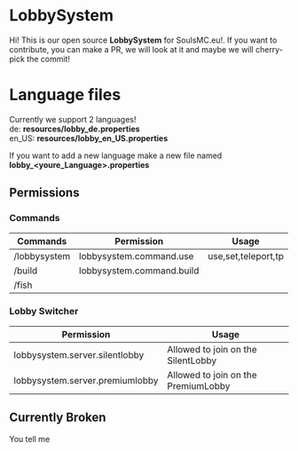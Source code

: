 # LobbySystem

Hi! This is our open source **LobbySystem** for SoulsMC.eu!. If you want to contribute, you can make a PR, we will look at it and maybe we will cherry-pick the commit!

# Language files

Currently we support 2 languages!  
de:  **resources/lobby_de.properties**  
en_US: **resources/lobby_en_US.properties**

If you want to add a new language make a new file named **lobby_<youre_Language>.properties**

## Permissions


### Commands

| Commands     | Permission                | Usage               |
|--------------|---------------------------|---------------------|
| /lobbysystem | lobbysystem.command.use   | use,set,teleport,tp |
| /build       | lobbysystem.command.build |                     |
| /fish        |                           |                     |

### Lobby Switcher

| Permission                       | Usage                                |
|----------------------------------|--------------------------------------|
| lobbysystem.server.silentlobby   | Allowed to join on the SilentLobby   |
| lobbysystem.server.premiumlobby  | Allowed to join on the PremiumLobby  |

## Currently Broken

You tell me
